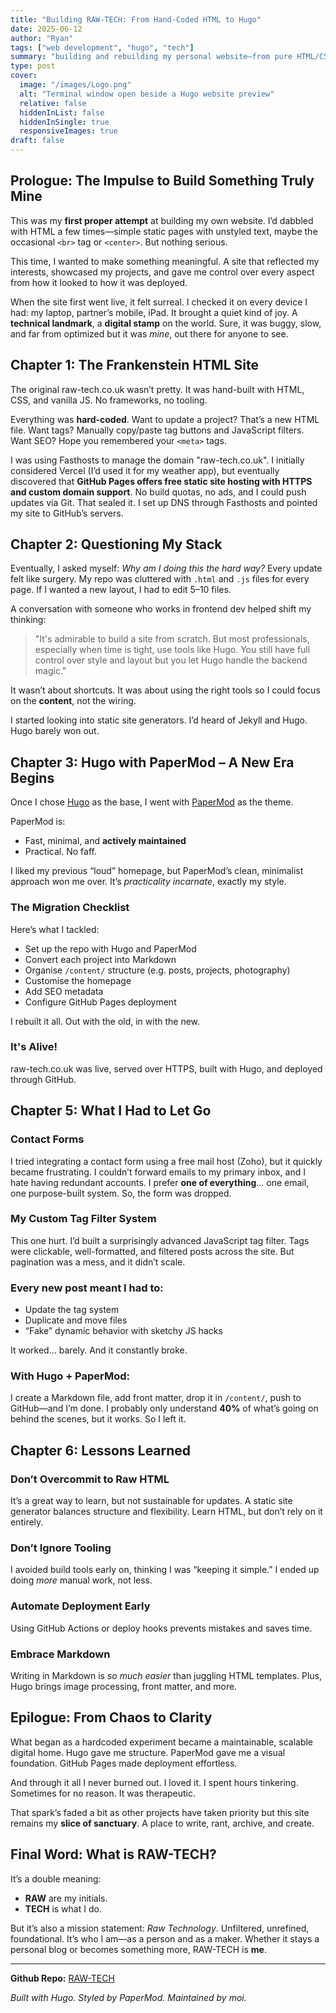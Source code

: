 ```yaml
---
title: "Building RAW-TECH: From Hand-Coded HTML to Hugo"
date: 2025-06-12
author: "Ryan"
tags: ["web development", "hugo", "tech"]
summary: "building and rebuilding my personal website—from pure HTML/CSS to Hugo with PaperMod."
type: post
cover:
  image: "/images/Logo.png"
  alt: "Terminal window open beside a Hugo website preview"
  relative: false
  hiddenInList: false
  hiddenInSingle: true
  responsiveImages: true
draft: false
---
```


## Prologue: The Impulse to Build Something Truly Mine

This was my **first proper attempt** at building my own website. I’d dabbled with HTML a few times—simple static pages with unstyled text, maybe the occasional `<br>` tag or `<center>`. But nothing serious.

This time, I wanted to make something meaningful. A site that reflected my interests, showcased my projects, and gave me control over every aspect from how it looked to how it was deployed.

When the site first went live, it felt surreal. I checked it on every device I had: my laptop, partner’s mobile, iPad. It brought a quiet kind of joy. A **technical landmark**, a **digital stamp** on the world. Sure, it was buggy, slow, and far from optimized but it was *mine*, out there for anyone to see.

## Chapter 1: The Frankenstein HTML Site

The original raw-tech.co.uk wasn’t pretty. It was hand-built with HTML, CSS, and vanilla JS. No frameworks, no tooling.

Everything was **hard-coded**. Want to update a project? That’s a new HTML file. Want tags? Manually copy/paste tag buttons and JavaScript filters. Want SEO? Hope you remembered your `<meta>` tags.

I was using Fasthosts to manage the domain "raw-tech.co.uk". I initially considered Vercel (I’d used it for my weather app), but eventually discovered that **GitHub Pages offers free static site hosting with HTTPS and custom domain support**. No build quotas, no ads, and I could push updates via Git. That sealed it. I set up DNS through Fasthosts and pointed my site to GitHub’s servers.

## Chapter 2: Questioning My Stack

Eventually, I asked myself: *Why am I doing this the hard way?* Every update felt like surgery. My repo was cluttered with `.html` and `.js` files for every page. If I wanted a new layout, I had to edit 5–10 files.

A conversation with someone who works in frontend dev helped shift my thinking:

> "It's admirable to build a site from scratch. But most professionals, especially when time is tight, use tools like Hugo. You still have full control over style and layout but you let Hugo handle the backend magic."

It wasn’t about shortcuts. It was about using the right tools so I could focus on the **content**, not the wiring.

I started looking into static site generators. I’d heard of Jekyll and Hugo. Hugo barely won out.

## Chapter 3: Hugo with PaperMod – A New Era Begins

Once I chose [Hugo](https://gohugo.io/) as the base, I went with [PaperMod](https://github.com/adityatelange/hugo-PaperMod) as the theme.

PaperMod is:

* Fast, minimal, and **actively maintained**
* Practical. No faff.

I liked my previous “loud” homepage, but PaperMod’s clean, minimalist approach won me over. It’s *practicality incarnate*, exactly my style.

### The Migration Checklist

Here’s what I tackled:

* Set up the repo with Hugo and PaperMod  
* Convert each project into Markdown  
* Organise `/content/` structure (e.g. posts, projects, photography)  
* Customise the homepage  
* Add SEO metadata  
* Configure GitHub Pages deployment  

I rebuilt it all. Out with the old, in with the new.

### It's Alive!

raw-tech.co.uk was live, served over HTTPS, built with Hugo, and deployed through GitHub.

## Chapter 5: What I Had to Let Go

### Contact Forms

I tried integrating a contact form using a free mail host (Zoho), but it quickly became frustrating. I couldn’t forward emails to my primary inbox, and I hate having redundant accounts. I prefer **one of everything**... one email, one purpose-built system. So, the form was dropped.

### My Custom Tag Filter System

This one hurt. I’d built a surprisingly advanced JavaScript tag filter. Tags were clickable, well-formatted, and filtered posts across the site. But pagination was a mess, and it didn’t scale. 


### Every new post meant I had to:

* Update the tag system  
* Duplicate and move files  
* “Fake” dynamic behavior with sketchy JS hacks  

It worked... barely. And it constantly broke.

### With Hugo + PaperMod:

I create a Markdown file, add front matter, drop it in `/content/`, push to GitHub—and I’m done. I probably only understand **40%** of what’s going on behind the scenes, but it works. So I left it.

## Chapter 6: Lessons Learned

### Don’t Overcommit to Raw HTML

It’s a great way to learn, but not sustainable for updates. A static site generator balances structure and flexibility. Learn HTML, but don’t rely on it entirely.

### Don’t Ignore Tooling

I avoided build tools early on, thinking I was “keeping it simple.” I ended up doing *more* manual work, not less.

### Automate Deployment Early

Using GitHub Actions or deploy hooks prevents mistakes and saves time.

### Embrace Markdown

Writing in Markdown is *so much easier* than juggling HTML templates. Plus, Hugo brings image processing, front matter, and more.

## Epilogue: From Chaos to Clarity

What began as a hardcoded experiment became a maintainable, scalable digital home. Hugo gave me structure. PaperMod gave me a visual foundation. GitHub Pages made deployment effortless.

And through it all I never burned out. I loved it. I spent hours tinkering. Sometimes for no reason. It was therapeutic.

That spark’s faded a bit as other projects have taken priority but this site remains my **slice of sanctuary**. A place to write, rant, archive, and create.

## Final Word: What is RAW-TECH?

It’s a double meaning:

* **RAW** are my initials.  
* **TECH** is what I do.  

But it’s also a mission statement: *Raw Technology*. Unfiltered, unrefined, foundational. It’s who I am—as a person and as a maker. Whether it stays a personal blog or becomes something more, RAW-TECH is **me**.

---

**Github Repo:** [RAW-TECH](https://github.com/Kame-Ry/raw-tech-web-site)

*Built with Hugo. Styled by PaperMod. Maintained by moi.*
